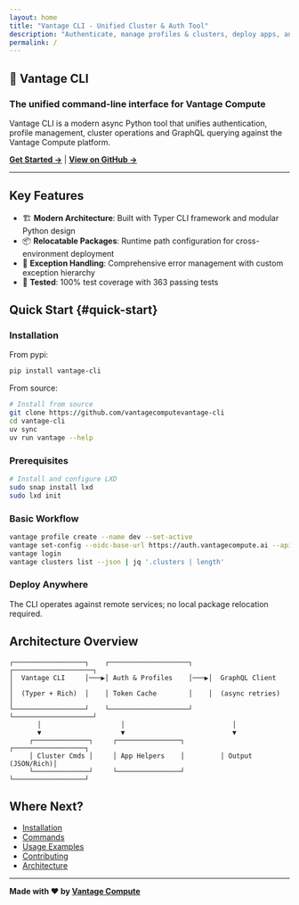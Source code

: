 ```yaml
---
layout: home
title: "Vantage CLI - Unified Cluster & Auth Tool"
description: "Authenticate, manage profiles & clusters, deploy apps, and run GraphQL queries against Vantage Compute"
permalink: /
---
```


## 🚀 Vantage CLI

### The unified command-line interface for Vantage Compute

Vantage CLI is a modern async Python tool that unifies authentication, profile management, cluster operations and GraphQL querying against the Vantage Compute platform.

**[Get Started →](/vantage-cli/installation/)** | **[View on GitHub →](https://github.com/vantagecompute/vantage-cli)**

---

## Key Features

- 🏗️ **Modern Architecture**: Built with Typer CLI framework and modular Python design
- 📦 **Relocatable Packages**: Runtime path configuration for cross-environment deployment
- 🔧 **Exception Handling**: Comprehensive error management with custom exception hierarchy
- 🧪 **Tested**: 100% test coverage with 363 passing tests

## Quick Start {#quick-start}

### Installation

From pypi:

```bash
pip install vantage-cli
```

From source:

```bash
# Install from source
git clone https://github.com/vantagecomputevantage-cli
cd vantage-cli
uv sync
uv run vantage --help
```

### Prerequisites

```bash
# Install and configure LXD
sudo snap install lxd
sudo lxd init
```

### Basic Workflow

```bash
vantage profile create --name dev --set-active
vantage set-config --oidc-base-url https://auth.vantagecompute.ai --api-base-url https://apis.vantagecompute.ai
vantage login
vantage clusters list --json | jq '.clusters | length'
```

### Deploy Anywhere

The CLI operates against remote services; no local package relocation required.

## Architecture Overview

```text
┌──────────────────┐    ┌────────────────────┐    ┌────────────────────┐
│  Vantage CLI     │───▶│ Auth & Profiles    │───▶│  GraphQL Client     │
│  (Typer + Rich)  │    │ Token Cache        │    │  (async retries)    │
└──────────────────┘    └────────────────────┘    └────────────────────┘
       │                    │                           │
       ▼                    ▼                           ▼
     ┌──────────────┐     ┌────────────────┐         ┌──────────────────┐
     │ Cluster Cmds │     │ App Helpers    │         │ Output (JSON/Rich)│
     └──────────────┘     └────────────────┘         └──────────────────┘
```

## Where Next?

- [Installation](/installation/)
- [Commands](/commands/)
- [Usage Examples](/usage/)
- [Contributing](/contributing/)
- [Architecture](/architecture/)

---

**Made with ❤️ by [Vantage Compute](https://vantagecompute.ai)**
